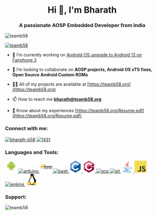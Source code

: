 <!--
**teamb58/teamb58** is a ✨ _special_ ✨ repository because its `README.md` (this file) appears on your GitHub profile.

Here are some ideas to get you started:

- 🔭 I’m currently working on ...
- 🌱 I’m currently learning ...
- 👯 I’m looking to collaborate on ...
- 🤔 I’m looking for help with ...
- 💬 Ask me about ...
- 📫 How to reach me: ...
- 😄 Pronouns: ...
- ⚡ Fun fact: ...
-->
<h1 align="center">Hi 👋, I'm Bharath</h1>
<h3 align="center">A passionate AOSP Embedded Developer from India</h3>

<p align="left"> <img src="https://komarev.com/ghpvc/?username=teamb58&label=Profile%20views&color=0e75b6&style=flat" alt="teamb58" /> </p>

<p align="left"> <a href="https://github.com/ryo-ma/github-profile-trophy"><img src="https://github-profile-trophy.vercel.app/?username=teamb58" alt="teamb58" /></a> </p>

- 🔭 I’m currently working on [Android OS upgrade to Android 12 on Fairphone 3](https://fairphone.com)

- 👯 I’m looking to collaborate on **AOSP projects, Android OS xTS fixes, Open Source Android Custom ROMs**

- 👨‍💻 All of my projects are available at [https://teamb58.org](https://teamb58.org)

- 📫 How to reach me **bharath@teamb58.org**

- 📄 Know about my experiences [https://teamb58.org/Resume.pdf](https://teamb58.org/Resume.pdf)

<h3 align="left">Connect with me:</h3>
<p align="left">
<a href="https://linkedin.com/in/bharath-b58" target="blank"><img align="center" src="https://raw.githubusercontent.com/rahuldkjain/github-profile-readme-generator/master/src/images/icons/Social/linked-in-alt.svg" alt="bharath-b58" height="30" width="40" /></a>
<a href="https://discord.gg/1431" target="blank"><img align="center" src="https://raw.githubusercontent.com/rahuldkjain/github-profile-readme-generator/master/src/images/icons/Social/discord.svg" alt="1431" height="30" width="40" /></a>
</p>

<h3 align="left">Languages and Tools:</h3>
<p align="left"> <a href="https://developer.android.com" target="_blank" rel="noreferrer"> <img src="https://raw.githubusercontent.com/devicons/devicon/master/icons/android/android-original-wordmark.svg" alt="android" width="40" height="40"/> </a> <a href="https://www.arduino.cc/" target="_blank" rel="noreferrer"> <img src="https://cdn.worldvectorlogo.com/logos/arduino-1.svg" alt="arduino" width="40" height="40"/> </a> <a href="https://aws.amazon.com" target="_blank" rel="noreferrer"> <img src="https://raw.githubusercontent.com/devicons/devicon/master/icons/amazonwebservices/amazonwebservices-original-wordmark.svg" alt="aws" width="40" height="40"/> </a> <a href="https://www.gnu.org/software/bash/" target="_blank" rel="noreferrer"> <img src="https://www.vectorlogo.zone/logos/gnu_bash/gnu_bash-icon.svg" alt="bash" width="40" height="40"/> </a> <a href="https://www.cprogramming.com/" target="_blank" rel="noreferrer"> <img src="https://raw.githubusercontent.com/devicons/devicon/master/icons/c/c-original.svg" alt="c" width="40" height="40"/> </a> <a href="https://www.w3schools.com/cpp/" target="_blank" rel="noreferrer"> <img src="https://raw.githubusercontent.com/devicons/devicon/master/icons/cplusplus/cplusplus-original.svg" alt="cplusplus" width="40" height="40"/> </a> <a href="https://cloud.google.com" target="_blank" rel="noreferrer"> <img src="https://www.vectorlogo.zone/logos/google_cloud/google_cloud-icon.svg" alt="gcp" width="40" height="40"/> </a> <a href="https://git-scm.com/" target="_blank" rel="noreferrer"> <img src="https://www.vectorlogo.zone/logos/git-scm/git-scm-icon.svg" alt="git" width="40" height="40"/> </a> <a href="https://www.java.com" target="_blank" rel="noreferrer"> <img src="https://raw.githubusercontent.com/devicons/devicon/master/icons/java/java-original.svg" alt="java" width="40" height="40"/> </a> <a href="https://developer.mozilla.org/en-US/docs/Web/JavaScript" target="_blank" rel="noreferrer"> <img src="https://raw.githubusercontent.com/devicons/devicon/master/icons/javascript/javascript-original.svg" alt="javascript" width="40" height="40"/> </a> <a href="https://www.jenkins.io" target="_blank" rel="noreferrer"> <img src="https://www.vectorlogo.zone/logos/jenkins/jenkins-icon.svg" alt="jenkins" width="40" height="40"/> </a> <a href="https://www.linux.org/" target="_blank" rel="noreferrer"> <img src="https://raw.githubusercontent.com/devicons/devicon/master/icons/linux/linux-original.svg" alt="linux" width="40" height="40"/> </a> </p>

<h3 align="left">Support:</h3>
<p><a href="https://ko-fi.com/teamb58"> <img align="left" src="https://cdn.ko-fi.com/cdn/kofi3.png?v=3" height="50" width="210" alt="teamb58" /></a></p><br><br>

<!--p><img align="left" src="https://github-readme-stats.vercel.app/api/top-langs?username=teamb58&show_icons=true&locale=en&layout=compact" alt="teamb58" /></p>

<p>&nbsp;<img align="center" src="https://github-readme-stats.vercel.app/api?username=teamb58&show_icons=true&locale=en" alt="teamb58" /></p>

<p><img align="center" src="https://github-readme-streak-stats.herokuapp.com/?user=teamb58&" alt="teamb58" /></p-->


